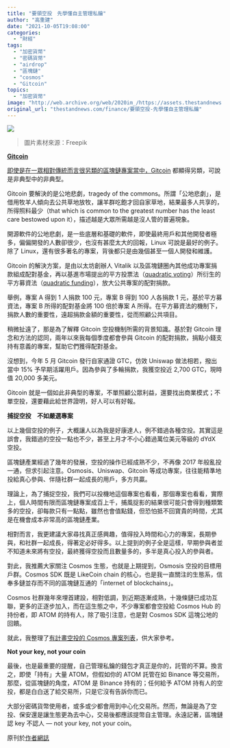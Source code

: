 ```yaml
---
title: "要領空投　先學懂自主管理私鑰"
author: "高重建"
date: "2021-10-05T19:08:00"
categories:
  - "財經"
tags:
  - "加密貨幣"
  - "密碼貨幣"
  - "airdrop"
  - "區塊鏈"
  - "cosmos"
  - "Gitcoin"
topics:
  - "加密貨幣"
image: "http://web.archive.org/web/2020im_/https://assets.thestandnews.com/media/photos/5147512367546124351231524334198784512.png"
original_url: "thestandnews.com/finance/要領空投-先學懂自主管理私鑰"
---
```

![](http://web.archive.org/web/2020im_/https://assets.thestandnews.com/media/photos/5147512367546124351231524334198784512.png)
> 圖片素材來源：Freepik

[](../../finance/%E9%8C%A2%E5%BE%9E%E5%A4%A9%E9%99%8D%E4%B8%8D%E6%98%AF%E5%A4%A2-%E5%AF%86%E7%A2%BC%E8%B2%A8%E5%B9%A3%E7%A9%BA%E6%8A%95%E5%A5%BD%E5%BA%B7")

[**Gitcoin**](../../finance/%E9%8C%A2%E5%BE%9E%E5%A4%A9%E9%99%8D%E4%B8%8D%E6%98%AF%E5%A4%A2-%E5%AF%86%E7%A2%BC%E8%B2%A8%E5%B9%A3%E7%A9%BA%E6%8A%95%E5%A5%BD%E5%BA%B7")

[](../../finance/%E9%8C%A2%E5%BE%9E%E5%A4%A9%E9%99%8D%E4%B8%8D%E6%98%AF%E5%A4%A2-%E5%AF%86%E7%A2%BC%E8%B2%A8%E5%B9%A3%E7%A9%BA%E6%8A%95%E5%A5%BD%E5%BA%B7")

[即使是在一眾相對傳統而言很另類的區塊鏈專案當中，](../../finance/%E9%8C%A2%E5%BE%9E%E5%A4%A9%E9%99%8D%E4%B8%8D%E6%98%AF%E5%A4%A2-%E5%AF%86%E7%A2%BC%E8%B2%A8%E5%B9%A3%E7%A9%BA%E6%8A%95%E5%A5%BD%E5%BA%B7")[Gitcoin](http://web.archive.org/web/20211006155212/https://gitcoin.co/) 都顯得另類，可說是非典型中的非典型。

Gitcoin 要解決的是公地悲劇，tragedy of the commons。所謂「公地悲劇」，是借用牧羊人傾向去公共草地放牧，讓羊群吃飽才回自家草地，結果最多人共享的，所得照料最少（that which is common to the greatest number has the least care bestowed upon it），描述越是大眾所需越是沒人管的普遍現象。

開源軟件的公地悲劇，是一些底層和基礎的軟件，即使最終用戶和其他開發者極多，偏偏開發的人數卻很少，也沒有甚麼太大的回報，Linux 可說是最好的例子。除了 Linux，還有很多著名的專案，背後都只是由幾個甚至一個人開發和維護。

Gitcoin 的解決方案，是由以太坊創辦人 Vitalik 以及區塊鏈圈內其他成功專案捐款組成配對基金，再以基進市場提出的平方投票法（[quadratic voting](http://web.archive.org/web/20211006155212/https://ckxpress.com/qv/)）所衍生的平方募資法（[quadratic funding](http://web.archive.org/web/20211006155212/https://finematics.com/quadratic-funding-explained/)），放大公共專案的配對捐款。

舉例，專案 A 得到 1 人捐款 100 元，專案 B 得到 100 人各捐款 1 元，基於平方募資法，專案 B 所得的配對基金將 100 倍於專案 A 所得。在平方募資法的機制下，捐款人數的重要性，遠超捐款金額的重要性，從而照顧公共項目。

稍微扯遠了，那是為了解釋 Gitcoin 空投機制所需的背景知識。基於對 Gitcoin 理念和方法的認同，兩年以來我每個季度都會參與 Gitcoin 的配對捐款，捐點小錢支持有意義的專案，幫助它們獲得配對基金。

沒想到，今年 5 月 Gitcoin 發行自家通證 GTC，仿效 Uniswap 做法相若，撥出當中 15% 予早期活躍用戶。因為參與了多輪捐款，我獲空投近 2,700 GTC，現時值 20,000 多美元。

Gitcoin 就是一個如此非典型的專案，不單照顧公眾利益，還要找出商業模式；不單空投，還要藉此給世界證明，好人可以有好報。

**捕捉空投　不如嚴選專案**

以上幾個空投的例子，大概讓人以為我是好康達人，例不錯過各種空投。其實這是誤會，我錯過的空投一點也不少，甚至上月才不小心錯過萬位美元等級的 dYdX 空投。

區塊鏈產業經過了幾年的發展，空投的操作已經成熟不少，不再像 2017 年般亂投一通，但求引起注意。Osmosis、Uniswap、Gitcoin 等成功專案，往往能精準地投給真心參與、伴隨社群一起成長的用戶，多方共贏。

理論上，為了捕捉空投，我們可以投機地這個專案也看看，那個專案也看看，實際上，個人時間有限而區塊鏈專案成百上千，捕風捉影的結果很可能只會得到種類繁多的空投，卻每款只有一點點，雖然也會值點錢，但恐怕抵不回寶貴的時間，尤其是在機會成本非常高的區塊鏈產業。

相對而言，我更建議大家尋找真正感興趣，值得投入時間和心力的專案，長期參與，和社群一起成長，得著定必好得多。以上提到的例子全是這樣，早期參與者並不知道未來將有空投，最終獲得空投而且數量多的，多半是真心投入的參與者。

對此，我推薦大家關注 Cosmos 生態，也就是上期提到，Osmosis 空投的目標用戶群。Cosmos SDK 既是 LikeCoin chain 的核心，也是我一直關注的生態系，信奉多鏈並存而不同的區塊鏈互通的「internet of blockchains」。

Cosmos 社群幾年來埋首建設，相對低調，到近期逐漸成熟，十幾條鏈已成功互聯，更多的正逐步加入，而在這生態之中，不少專案都會空投給 Cosmos Hub 的持份者，即 ATOM 的持有人，除了吸引注意，也是對 Cosmos SDK 這塊公地的回饋。

就此，我整理了[有計畫空投的 Cosmos 專案列表](http://web.archive.org/web/20211006155212/https://decentralizehk.org/airdrop/)，供大家參考。

**Not your key, not your coin**

最後，也是最重要的提醒，自己管理私鑰的錢包才真正是你的，託管的不算。換言之，即使「持有」大量 ATOM，但假如你的 ATOM 託管在如 Binance 等交易所，那麼，從區塊鏈的角度，ATOM 是 Binance 持有的；任何給予 ATOM 持有人的空投，都是白白送了給交易所，只是它沒有告訴你而已。

大部分密碼貨幣使用者，或多或少都會用到中心化交易所。然而，無論是為了空投、保安還是讓生態更為去中心，交易後都應該提幣自主管理。永遠記著，區塊鏈認 key 不認人 — not your key, not your coin。

原刊於[作者網誌](http://web.archive.org/web/20211006155212/https://ckxpress.com/not-your-key-not-your-coin/)